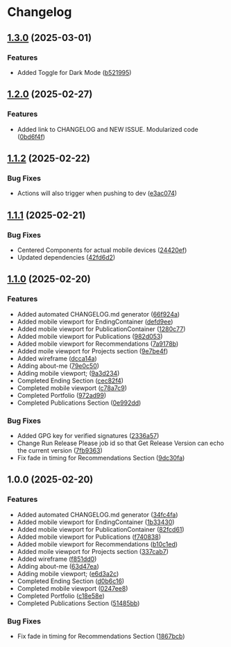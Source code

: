 # Changelog

## [1.3.0](https://github.com/MarkNghiem/portfolio/compare/v1.2.0...v1.3.0) (2025-03-01)


### Features

* Added Toggle for Dark Mode ([b521995](https://github.com/MarkNghiem/portfolio/commit/b521995d1605d95cac399c7c9ed74d46de4ba4cb))

## [1.2.0](https://github.com/MarkNghiem/portfolio/compare/v1.1.2...v1.2.0) (2025-02-27)


### Features

* Added link to CHANGELOG and NEW ISSUE. Modularized code ([0bd6f4f](https://github.com/MarkNghiem/portfolio/commit/0bd6f4f81af70167e9092b5f62e3f4de2781069c))

## [1.1.2](https://github.com/MarkNghiem/portfolio/compare/v1.1.1...v1.1.2) (2025-02-22)


### Bug Fixes

* Actions will also trigger when pushing to dev ([e3ac074](https://github.com/MarkNghiem/portfolio/commit/e3ac074f05f1f0d04107579c3e217a67985881b1))

## [1.1.1](https://github.com/MarkNghiem/portfolio/compare/v1.1.0...v1.1.1) (2025-02-21)


### Bug Fixes

* Centered Components for actual mobile devices ([24420ef](https://github.com/MarkNghiem/portfolio/commit/24420ef1d8dee232e08d91de51b1a965f319275b))
* Updated dependencies ([42fd6d2](https://github.com/MarkNghiem/portfolio/commit/42fd6d256e09a7d065fdea15f5f5d22bc2963977))

## [1.1.0](https://github.com/MarkNghiem/portfolio/compare/v1.0.0...v1.1.0) (2025-02-20)


### Features

* Added automated CHANGELOG.md generator ([66f924a](https://github.com/MarkNghiem/portfolio/commit/66f924acdcc15fd2b45946a325b211c78fbd7f6f))
* Added mobile viewport for EndingContainer ([defd9ee](https://github.com/MarkNghiem/portfolio/commit/defd9ee11af42b1416f5ed529838b6bf2f4fc8c2))
* Added mobile viewport for PublicationContainer ([1280c77](https://github.com/MarkNghiem/portfolio/commit/1280c77814723dd7639035daffd1b36b7219aa82))
* Added mobile viewport for Publications ([982d053](https://github.com/MarkNghiem/portfolio/commit/982d053eb1a93e4a470e0dbeaf14f021b94a7579))
* Added mobile viewport for Recommendations ([7a9178b](https://github.com/MarkNghiem/portfolio/commit/7a9178b61f8b8751ff29ce53368e976ca3601c4f))
* Added moile viewport for Projects section ([9e7be4f](https://github.com/MarkNghiem/portfolio/commit/9e7be4fb7bd65cb166356e30bf2f051f8ef7bf2a))
* Added wireframe ([dcca14a](https://github.com/MarkNghiem/portfolio/commit/dcca14a8c477e95cdc7bf1190f5f3ccf74a08d67))
* Adding about-me ([79e0c50](https://github.com/MarkNghiem/portfolio/commit/79e0c5037e4d75f0f2d9273acf8631809847918e))
* Adding mobile viewport; ([9a3d234](https://github.com/MarkNghiem/portfolio/commit/9a3d2345b91f51052efb9f37a39aefbbabbed65a))
* Completed Ending Section ([cec82f4](https://github.com/MarkNghiem/portfolio/commit/cec82f46df33789eaca1018878ff8c495e0076a1))
* Completed mobile viewport ([c78a7c9](https://github.com/MarkNghiem/portfolio/commit/c78a7c9712e1b2f9601a96a7442c7e2b1b66d88b))
* Completed Portfolio ([972ad99](https://github.com/MarkNghiem/portfolio/commit/972ad994d4b3665c9395471623474ec0fdd60e06))
* Completed Publications Section ([0e992dd](https://github.com/MarkNghiem/portfolio/commit/0e992ddf096efedc0fa3f29f0a476d23f3a0cd43))


### Bug Fixes

* Added GPG key for verified signatures ([2336a57](https://github.com/MarkNghiem/portfolio/commit/2336a57e4820521d4b787dcd035b3fd156c7d2c5))
* Change Run Release Please job id so that Get Release Version can echo the current version ([7fb9363](https://github.com/MarkNghiem/portfolio/commit/7fb93638caf8a370dcfc8789772fa1b591a684b7))
* Fix fade in timing for Recommendations Section ([9dc30fa](https://github.com/MarkNghiem/portfolio/commit/9dc30fad4fe5a5d46ba1f8d94590c85f0ac28c62))

## 1.0.0 (2025-02-20)


### Features

* Added automated CHANGELOG.md generator ([34fc4fa](https://github.com/MarkNghiem/portfolio/commit/34fc4fa8bc9037b62987fe846008b5a14e7f6999))
* Added mobile viewport for EndingContainer ([1b33430](https://github.com/MarkNghiem/portfolio/commit/1b33430808ae06d22794d8756068551bcf4d396a))
* Added mobile viewport for PublicationContainer ([82fcd61](https://github.com/MarkNghiem/portfolio/commit/82fcd61d671a41b2eccab33a60df529c67fb34d0))
* Added mobile viewport for Publications ([f740838](https://github.com/MarkNghiem/portfolio/commit/f74083836aca168b24201edf9667a60f6bb45010))
* Added mobile viewport for Recommendations ([b10c1ed](https://github.com/MarkNghiem/portfolio/commit/b10c1ed3f33ff37ba49c5cfe166926b1bdf69dc8))
* Added moile viewport for Projects section ([337cab7](https://github.com/MarkNghiem/portfolio/commit/337cab7d721cecff0db261280b743c52175fdb91))
* Added wireframe ([f851dd0](https://github.com/MarkNghiem/portfolio/commit/f851dd0c663eba137388b2060f71de2ff75589d8))
* Adding about-me ([63d47ea](https://github.com/MarkNghiem/portfolio/commit/63d47ea77ff4310b0daa362e3e21a0917554fe6c))
* Adding mobile viewport; ([e6d3a2c](https://github.com/MarkNghiem/portfolio/commit/e6d3a2cd9fe35d53c320bb582edce63c0128a6a9))
* Completed Ending Section ([d0b6c16](https://github.com/MarkNghiem/portfolio/commit/d0b6c162dab5ea04c987e3859644c215144b0ef0))
* Completed mobile viewport ([0247ee8](https://github.com/MarkNghiem/portfolio/commit/0247ee81dced93b1ca8ac5924da0cd1eb25d2c95))
* Completed Portfolio ([c18e58e](https://github.com/MarkNghiem/portfolio/commit/c18e58ef565dccd2e48497b04a1ec96baa2f3593))
* Completed Publications Section ([51485bb](https://github.com/MarkNghiem/portfolio/commit/51485bb0352b437fab5fd9151fd84f71b7721748))


### Bug Fixes

* Fix fade in timing for Recommendations Section ([1867bcb](https://github.com/MarkNghiem/portfolio/commit/1867bcb17f5b5b2e86f9587ef50eb6bbbe686d07))
